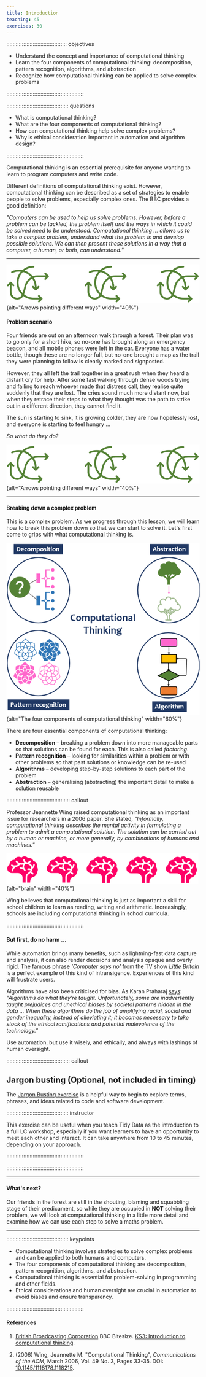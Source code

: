 ```yaml
---
title: Introduction
teaching: 45
exercises: 30
---
```

::::::::::::::::::::::::::::::::::::::: objectives

- Understand the concept and importance of computational thinking
- Learn the four components of computational thinking: decomposition, pattern recognition, algorithms, and abstraction
- Recognize how computational thinking can be applied to solve complex problems

::::::::::::::::::::::::::::::::::::::::::::::::::

:::::::::::::::::::::::::::::::::::::::: questions

- What is computational thinking?
- What are the four components of computational thinking?
- How can computational thinking help solve complex problems?
- Why is ethical consideration important in automation and algorithm design?

::::::::::::::::::::::::::::::::::::::::::::::::::

Computational thinking is an essential prerequisite for anyone wanting to learn to program computers and write code.

Different definitions of computational thinking exist. However, computational thinking can be described as a set of strategies to enable people to solve problems, especially complex ones. The BBC provides a good definition:

*"Computers can be used to help us solve problems. However, before a problem can be tackled, the problem itself and the ways in which it could be solved need to be understood. Computational thinking ... allows us to take a complex problem, understand what the problem is and develop possible solutions. We can then present these solutions in a way that a computer, a human, or both, can understand."*

---------

![](fig/arrowing.png){alt="Arrows pointing different ways" width="40%"}

#### Problem scenario

Four friends are out on an afternoon walk through a forest. Their plan was to go only for a short hike, so no-one has brought along an emergency beacon, and all mobile phones were left in the car. Everyone has a water bottle, though these are no longer full, but no-one brought a map as the trail they were planning to follow is clearly marked and signposted. 

However, they all left the trail together in a great rush when they heard a distant cry for help. After some fast walking through dense woods trying and failing to reach whoever made that distress call, they realise quite suddenly that they are lost. The cries sound much more distant now, but when they retrace their steps to what they thought was the path to strike out in a different direction, they cannot find it. 

The sun is starting to sink, it is growing colder, they are now hopelessly lost, and everyone is starting to feel hungry ... 

*So what do they do?*

![](fig/arrowing.png){alt="Arrows pointing different ways" width="40%"}

---------

#### Breaking down a complex problem

This is a complex problem. As we progress through this lesson, we will learn how to break this problem down so that we can start to solve it. Let's first come to grips with what computational thinking is. 

![The four components of computational thinking](fig/comp-think.png){alt="The four components of computational thinking" width="60%"}

There are four essential components of computational thinking:

- **Decomposition** – breaking a problem down into more manageable parts so that solutions can be found for each. This is also called *factoring*.
- **Pattern recognition** – looking for similarities within a problem or with other problems so that past solutions or knowledge can be re-used 
- **Algorithms** – developing step-by-step solutions to each part of the problem
- **Abstraction** – generalising (abstracting) the important detail to make a solution reusable

:::::::::::::::::::::::::::::::::::::::::  callout

Professor Jeannette Wing raised computational thinking as an important issue for researchers in a 2006 paper. She stated, *"Informally, computational thinking describes the mental activity in formulating a problem to admit a computational solution. The solution can be carried out by a human or machine, or more generally, by combinations of humans and machines."* 

![](fig/brains.png){alt="brain" width="40%"}

Wing believes that computational thinking is just as important a skill for school children to learn as reading, writing and arithmetic. Increasingly, schools are including computational thinking in school curricula.

::::::::::::::::::::::::::::::::::::::::::::::::::

#### But first, do no harm ...

While automation brings many benefits, such as lightning-fast data capture and analysis, it can also render decisions and analysis opaque and overly rigid. The famous phrase *'Computer says no'* from the TV show *Little Britain* is a perfect example of this kind of intransigence. Experiences of this kind will frustrate users.

Algorithms have also been criticised for bias. As Karan Praharaj [says](https://towardsdatascience.com/how-are-algorithms-biased-8449406aaa83): *"Algorithms do what they’re taught. Unfortunately, some are inadvertently taught prejudices and unethical biases by societal patterns hidden in the data ... When these algorithms do the job of amplifying racial, social and gender inequality, instead of alleviating it; it becomes necessary to take stock of the ethical ramifications and potential malevolence of the technology."* 

Use automation, but use it wisely, and ethically, and always with lashings of human oversight. 

:::::::::::::::::::::::::::::::::::::::::  callout

## Jargon busting (Optional, not included in timing)
The [Jargon Busting exercise](jargon_busting.md) is a helpful way to begin to explore terms, phrases, and ideas related to code and software development.

:::::::::::::::::::::::::::::::::::::::: instructor

This exercise can be useful when you teach Tidy Data as the introduction to a full LC workshop, especially if you want learners to have an opportunity to meet each other and interact. It can take anywhere from 10 to 45 minutes, depending on your approach.

::::::::::::::::::::::::::::::::::::::::::::::::::

::::::::::::::::::::::::::::::::::::::::::::::::::

---------

#### What's next?

Our friends in the forest are still in the shouting, blaming and squabbling stage of their predicament, so while they are occupied in **NOT** solving their problem, we will look at computational thinking in a little more detail and examine how we can use each step to solve a maths problem.

-------------

:::::::::::::::::::::::::::::::::::::::: keypoints

- Computational thinking involves strategies to solve complex problems and can be applied to both humans and computers.
- The four components of computational thinking are decomposition, pattern recognition, algorithms, and abstraction.
- Computational thinking is essential for problem-solving in programming and other fields.
- Ethical considerations and human oversight are crucial in automation to avoid biases and ensure transparency.

::::::::::::::::::::::::::::::::::::::::::::::::::

#### References

1.  [British Broadcasting Corporation](https://www.bbc.com/) BBC Bitesize. [KS3: Introduction to computational thinking](https://www.bbc.com/bitesize/guides/zp92mp3/revision/1).

2. (2006) Wing, Jeannette M. "Computational Thinking", *Communications of the ACM*, March 2006, Vol. 49 No. 3, Pages 33-35. DOI: [10.1145/1118178.1118215](https://dx.doi.org/10.1145/1118178.1118215).
